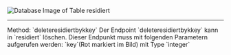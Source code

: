 ![Database Image of Table residiert](../img/deleteresidiertbykkey.png)

<hr>
Method: `deleteresidiertbykkey`
Der Endpoint `deleteresidiertbykkey` kann in `residiert` löschen.
Dieser Endpunkt muss mit folgenden Parametern aufgerufen werden:
`key`(Rot markiert im Bild) mit Type `integer`